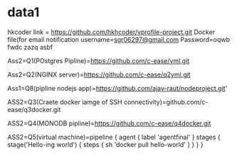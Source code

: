 # data1
hkcoder link = https://github.com/hkhcoder/vprofile-project.git
Docker file(for 
email notification username=sgr06297@gmail.com
    Password=oqwb fwdc zazq asbf

Ass2=Q1(POstgres Pipline)=https://github.com/c-ease/yml.git

Ass2=Q2(NGINX server)=https://github.com/c-ease/q2yml.git

Ass1=Q8(pipline nodejs app)=https://github.com/ajay-raut/nodeproject.git'

ASS2=Q3(Craete docker iamge of SSH connectivity)=github.com/c-ease/q3docker.git

ASS2=Q4(MONODB pipline)=https://github.com/c-ease/q4docker.git

ASS2=Q5(virtual machine)=pipeline {
    agent { label 'agentfinal' }
    stages {
        stage('Hello-ing world') {
            steps {
                sh 'docker pull hello-world'
            }
        }
    }
}
